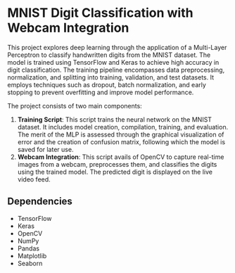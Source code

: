 # MNIST Digit Classification with Webcam Integration

This project explores deep learning through the application of a Multi-Layer Perceptron to classify handwritten digits from the MNIST dataset. The model is trained using TensorFlow and Keras to achieve high accuracy in digit classification. The training pipeline encompasses data preprocessing, normalization, and splitting into training, validation, and test datasets. It employs techniques such as dropout, batch normalization, and early stopping to prevent overfitting and improve model performance.

The project consists of two main components:
1. **Training Script**: This script trains the neural network on the MNIST dataset. It includes model creation, compilation, training, and evaluation. The merit of the MLP is assessed through the graphical visualization of error and the creation of confusion matrix, following which the model is saved for later use.
2. **Webcam Integration**: This script avails of OpenCV to capture real-time images from a webcam, preprocesses them, and classifies the digits using the trained model. The predicted digit is displayed on the live video feed.


## Dependencies
- TensorFlow
- Keras
- OpenCV
- NumPy
- Pandas
- Matplotlib
- Seaborn
